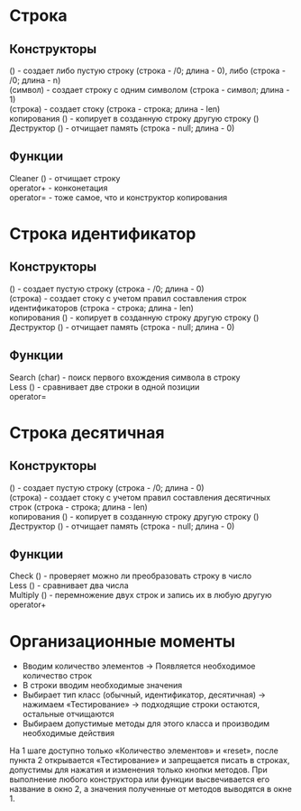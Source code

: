 # Строка
## Конструкторы
() - создает либо пустую строку (строка - /0; длина - 0), либо (строка - /0; длина - n) \
(символ) - создает строку с одним символом (строка - символ; длина - 1) \
(строка) - создает стоку (строка - строка; длина - len) \
копирования () - копирует в созданную строку другую строку () \
Деструктор () - отчищает память (строка - null; длина - 0) 

## Функции
Cleaner () - отчищает строку \
operator+ - конконетация \
operator= - тоже самое, что и конструктор копирования 

# Строка идентификатор
## Конструкторы
() - создает пустую строку (строка - /0; длина - 0) \
(строка) - создает стоку с учетом правил составления строк идентификаторов (строка - строка; длина - len) \
копирования () - копирует в созданную строку другую строку () \
Деструктор () - отчищает память (строка - null; длина - 0) 

## Функции
Search (char) - поиск первого вхождения символа в строку \
Less () - сравнивает две строки в одной позиции \
operator= 

# Строка десятичная

## Конструкторы
() - создает пустую строку (строка - /0; длина - 0) \
(строка) - создает стоку с учетом правил составления десятичных строк (строка - строка; длина - len) \
копирования () - копирует в созданную строку другую строку () \
Деструктор () - отчищает память (строка - null; длина - 0) 

## Функции
Check () - проверяет можно ли преобразовать строку в число \
Less () - сравнивает два числа \
Multiply () - перемножение двух строк и запись их в любую другую \
operator+ 

# Организационные моменты
* Вводим количество элементов -> Появляется необходимое количество строк
* В строки вводим необходимые значения
* Выбирает тип класс (обычный, идентификатор, десятичная) -> нажимаем «Тестирование» -> подходящие строки остаются, остальные отчищаются
* Выбираем допустимые методы для этого класса и производим необходимые действия

На 1 шаге доступно только «Количество элементов» и «reset», после пункта 2 открывается «Тестирование» и запрещается писать в строках, допустимы для нажатия и изменения только кнопки методов. 
При выполнение любого конструктора или функции высвечивается его название в окно 2, а значения полученные от методов выводятся в окне 1.














